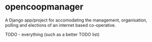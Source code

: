 # opencoopmanager

A Django app/project for accomodating the management, organisation, polling and elections of an internet based co-operative.

TODO - everything (such as a better TODO list)
